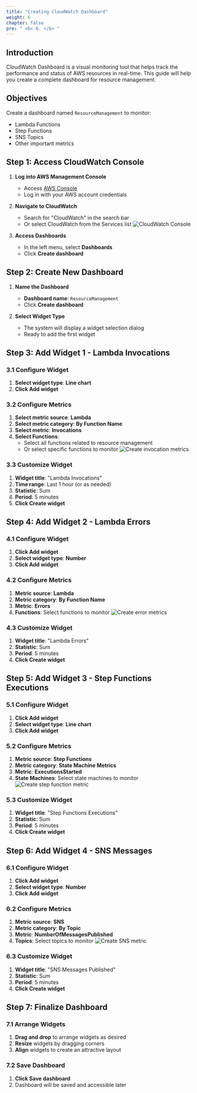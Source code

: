 ```yaml
---
title: "Creating CloudWatch Dashboard"
weight: 6
chapter: false
pre: " <b> 6. </b> "
---
```


## Introduction

CloudWatch Dashboard is a visual monitoring tool that helps track the performance and status of AWS resources in real-time. This guide will help you create a complete dashboard for resource management.

## Objectives

Create a dashboard named `ResourceManagement` to monitor:

- Lambda Functions
- Step Functions
- SNS Topics
- Other important metrics

## Step 1: Access CloudWatch Console

1. **Log into AWS Management Console**

   - Access [AWS Console](https://console.aws.amazon.com/)
   - Log in with your AWS account credentials

2. **Navigate to CloudWatch**

   - Search for "CloudWatch" in the search bar
   - Or select CloudWatch from the Services list
     ![CloudWatch Console](/images/6.CloudWatch/001-cloudwatch.png)

3. **Access Dashboards**
   - In the left menu, select **Dashboards**
   - Click **Create dashboard**

## Step 2: Create New Dashboard

1. **Name the Dashboard**

   - **Dashboard name**: `ResourceManagement`
   - Click **Create dashboard**

2. **Select Widget Type**
   - The system will display a widget selection dialog
   - Ready to add the first widget

## Step 3: Add Widget 1 - Lambda Invocations

### 3.1 Configure Widget

1. **Select widget type**: **Line chart**
2. **Click Add widget**

### 3.2 Configure Metrics

1. **Select metric source**: **Lambda**
2. **Select metric category**: **By Function Name**
3. **Select metric**: **Invocations**
4. **Select Functions**:
   - Select all functions related to resource management
   - Or select specific functions to monitor
     ![Create invocation metrics](/images/6.CloudWatch/002-createinvocationmetric.png)

### 3.3 Customize Widget

1. **Widget title**: "Lambda Invocations"
2. **Time range**: Last 1 hour (or as needed)
3. **Statistic**: Sum
4. **Period**: 5 minutes
5. **Click Create widget**

## Step 4: Add Widget 2 - Lambda Errors

### 4.1 Configure Widget

1. **Click Add widget**
2. **Select widget type**: **Number**
3. **Click Add widget**

### 4.2 Configure Metrics

1. **Metric source**: **Lambda**
2. **Metric category**: **By Function Name**
3. **Metric**: **Errors**
4. **Functions**: Select functions to monitor
   ![Create error metrics](/images/6.CloudWatch/003-createerrormetric.png)

### 4.3 Customize Widget

1. **Widget title**: "Lambda Errors"
2. **Statistic**: Sum
3. **Period**: 5 minutes
4. **Click Create widget**

## Step 5: Add Widget 3 - Step Functions Executions

### 5.1 Configure Widget

1. **Click Add widget**
2. **Select widget type**: **Line chart**
3. **Click Add widget**

### 5.2 Configure Metrics

1. **Metric source**: **Step Functions**
2. **Metric category**: **State Machine Metrics**
3. **Metric**: **ExecutionsStarted**
4. **State Machines**: Select state machines to monitor
   ![Create step function metric](/images/6.CloudWatch/004-createstepfunctionmetric.png)

### 5.3 Customize Widget

1. **Widget title**: "Step Functions Executions"
2. **Statistic**: Sum
3. **Period**: 5 minutes
4. **Click Create widget**

## Step 6: Add Widget 4 - SNS Messages

### 6.1 Configure Widget

1. **Click Add widget**
2. **Select widget type**: **Number**
3. **Click Add widget**

### 6.2 Configure Metrics

1. **Metric source**: **SNS**
2. **Metric category**: **By Topic**
3. **Metric**: **NumberOfMessagesPublished**
4. **Topics**: Select topics to monitor
   ![Create SNS metric](/images/6.CloudWatch/005-createsnsmetric.png)

### 6.3 Customize Widget

1. **Widget title**: "SNS Messages Published"
2. **Statistic**: Sum
3. **Period**: 5 minutes
4. **Click Create widget**

## Step 7: Finalize Dashboard

### 7.1 Arrange Widgets

1. **Drag and drop** to arrange widgets as desired
2. **Resize** widgets by dragging corners
3. **Align** widgets to create an attractive layout

### 7.2 Save Dashboard

1. **Click Save dashboard**
2. Dashboard will be saved and accessible later
